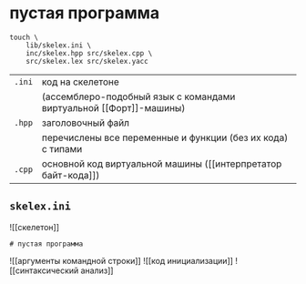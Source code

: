 # пустая программа


```shell
touch \
	lib/skelex.ini \
	inc/skelex.hpp src/skelex.cpp \
	src/skelex.lex src/skelex.yacc
```

|||
|-|-|
| `.ini` | код на скелетоне|
||(ассемблеро-подобный язык с командами виртуальной [[Форт]]-машины)|
| `.hpp` | заголовочный файл |
||перечислены все переменные и функции (без их кода) с типами
|  `.cpp` | основной код виртуальной машины ([[интерпретатор байт-кода]])

## `skelex.ini`

![[скелетон]]

```FORTH
# пустая программа
```

![[аргументы командной строки]]
![[код инициализации]]
![[синтаксический анализ]]
